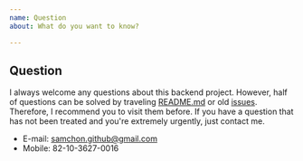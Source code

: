 ```yaml
---
name: Question
about: What do you want to know?

---
```


## Question
I always welcome any questions about this backend project. However, half of questions can be solved by traveling [README.md](https://github.com/samchon/nestia) or old [issues](https://github.com/samchon/nestia/search?type=issues). Therefore, I recommend you to visit them before. If you have a question that has not been treated and you're extremely urgently, just contact me.

  - E-mail: samchon.github@gmail.com
  - Mobile: 82-10-3627-0016
